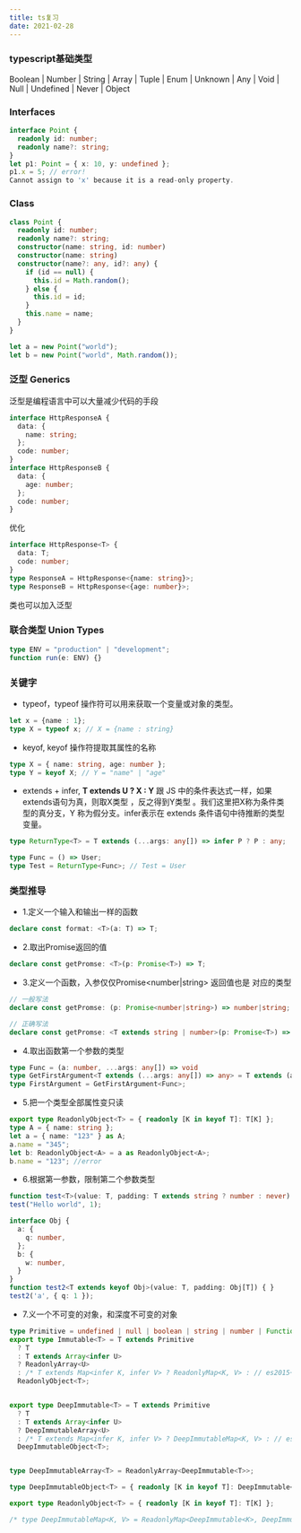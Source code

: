 ```yaml
---
title: ts复习
date: 2021-02-28
---
```


### typescript基础类型

Boolean | Number | String | Array | Tuple | Enum | Unknown | Any | Void | Null | Undefined | Never | Object

### Interfaces

```typescript
interface Point {
  readonly id: number;
  readonly name?: string;
}
let p1: Point = { x: 10, y: undefined };
p1.x = 5; // error!
Cannot assign to 'x' because it is a read-only property.
```

### Class
```typescript
class Point {
  readonly id: number;
  readonly name?: string;
  constructor(name: string, id: number)
  constructor(name: string)
  constructor(name?: any, id?: any) {
    if (id == null) {
      this.id = Math.random();
    } else {
      this.id = id;
    }
    this.name = name;
  }
}

let a = new Point("world");
let b = new Point("world", Math.random());

```

### 泛型 Generics
泛型是编程语言中可以大量减少代码的手段

```typescript
interface HttpResponseA {
  data: {
    name: string;
  };
  code: number;
}
interface HttpResponseB {
  data: {
    age: number;
  };
  code: number;
}
```
优化
```typescript
interface HttpResponse<T> {
  data: T;
  code: number;
}
type ResponseA = HttpResponse<{name: string}>;
type ResponseB = HttpResponse<{age: number}>;
```
类也可以加入泛型

### 联合类型 Union Types

```typescript
type ENV = "production" | "development";
function run(e: ENV) {}
```

### 关键字


* typeof，typeof 操作符可以用来获取一个变量或对象的类型。
```typescript
let x = {name : 1};
type X = typeof x; // X = {name : string}
```
* keyof, keyof 操作符提取其属性的名称
```typescript
type X = { name: string, age: number };
type Y = keyof X; // Y = "name" | "age"
```

* extends + infer, **T extends U ? X : Y**  跟 JS 中的条件表达式一样，如果extends语句为真，则取X类型 ，反之得到Y类型 。我们这里把X称为条件类型的真分支，Y 称为假分支。infer表示在 extends 条件语句中待推断的类型变量。
```typescript
type ReturnType<T> = T extends (...args: any[]) => infer P ? P : any;

type Func = () => User;
type Test = ReturnType<Func>; // Test = User
```

### 类型推导

* 1.定义一个输入和输出一样的函数

```typescript
declare const format: <T>(a: T) => T;
```
* 2.取出Promise返回的值

```typescript
declare const getPromse: <T>(p: Promise<T>) => T;
```
* 3.定义一个函数，入参仅仅Promise<number|string> 返回值也是 对应的类型

```typescript
// 一般写法
declare const getPromse: (p: Promise<number|string>) => number|string;

// 正确写法
declare const getPromse: <T extends string | number>(p: Promise<T>) => T;
```
* 4.取出函数第一个参数的类型
```typescript
type Func = (a: number, ...args: any[]) => void
type GetFirstArgument<T extends (...args: any[]) => any> = T extends (a: infer P, ...args: any[]) => any ? P : any;
type FirstArgument = GetFirstArgument<Func>;
```
* 5.把一个类型全部属性变只读
```typescript
export type ReadonlyObject<T> = { readonly [K in keyof T]: T[K] };
type A = { name: string };
let a = { name: "123" } as A;
a.name = "345";
let b: ReadonlyObject<A> = a as ReadonlyObject<A>;
b.name = "123"; //error
```
* 6.根据第一参数，限制第二个参数类型
```typescript
function test<T>(value: T, padding: T extends string ? number : never) {}
test("Hello world", 1);

interface Obj {
  a: {
    q: number,
  };
  b: {
    w: number,
  }
}
function test2<T extends keyof Obj>(value: T, padding: Obj[T]) { }
test2('a', { q: 1 });
```
* 7.义一个不可变的对象，和深度不可变的对象

```typescript
type Primitive = undefined | null | boolean | string | number | Function;
export type Immutable<T> = T extends Primitive
  ? T
  : T extends Array<infer U>
  ? ReadonlyArray<U>
  : /* T extends Map<infer K, infer V> ? ReadonlyMap<K, V> : // es2015+ only */
  ReadonlyObject<T>;


export type DeepImmutable<T> = T extends Primitive
  ? T
  : T extends Array<infer U>
  ? DeepImmutableArray<U>
  : /* T extends Map<infer K, infer V> ? DeepImmutableMap<K, V> : // es2015+ only */
  DeepImmutableObject<T>;


type DeepImmutableArray<T> = ReadonlyArray<DeepImmutable<T>>;

type DeepImmutableObject<T> = { readonly [K in keyof T]: DeepImmutable<T[K]> };

export type ReadonlyObject<T> = { readonly [K in keyof T]: T[K] };

/* type DeepImmutableMap<K, V> = ReadonlyMap<DeepImmutable<K>, DeepImmutable<V>>  // es2015+ only */
```




